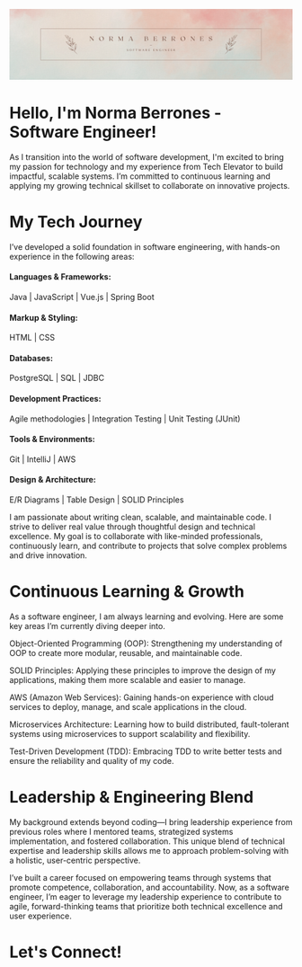 ![Initial image](Photos/nbgit.png)


# Hello, I'm Norma Berrones - Software Engineer!


As I transition into the world of software development, I'm excited to bring my passion for technology and my experience from Tech Elevator to build impactful, scalable systems. I’m committed to continuous learning and applying my growing technical skillset to collaborate on innovative projects.


# My Tech Journey
I’ve developed a solid foundation in software engineering, with hands-on experience in the following areas:

#### Languages & Frameworks:
Java | JavaScript | Vue.js | Spring Boot

#### Markup & Styling: 
HTML | CSS 

#### Databases:
PostgreSQL | SQL | JDBC

#### Development Practices:
Agile methodologies | Integration Testing | Unit Testing (JUnit)

#### Tools & Environments:
Git | IntelliJ | AWS

#### Design & Architecture:
E/R Diagrams | Table Design | SOLID Principles

I am passionate about writing clean, scalable, and maintainable code. I strive to deliver real value through thoughtful design and technical excellence. My goal is to collaborate with like-minded professionals, continuously learn, and contribute to projects that solve complex problems and drive innovation.


# Continuous Learning & Growth
As a software engineer, I am always learning and evolving. Here are some key areas I’m currently diving deeper into.

Object-Oriented Programming (OOP): Strengthening my understanding of OOP to create more modular, reusable, and maintainable code.

SOLID Principles: Applying these principles to improve the design of my applications, making them more scalable and easier to manage.

AWS (Amazon Web Services): Gaining hands-on experience with cloud services to deploy, manage, and scale applications in the cloud.

Microservices Architecture: Learning how to build distributed, fault-tolerant systems using microservices to support scalability and flexibility.

Test-Driven Development (TDD): Embracing TDD to write better tests and ensure the reliability and quality of my code.


# Leadership & Engineering Blend
My background extends beyond coding—I bring leadership experience from previous roles where I mentored teams, strategized systems implementation, and fostered collaboration. This unique blend of technical expertise and leadership skills allows me to approach problem-solving with a holistic, user-centric perspective.

I’ve built a career focused on empowering teams through systems that promote competence, collaboration, and accountability. Now, as a software engineer, I’m eager to leverage my leadership experience to contribute to agile, forward-thinking teams that prioritize both technical excellence and user experience.

# Let's Connect!

